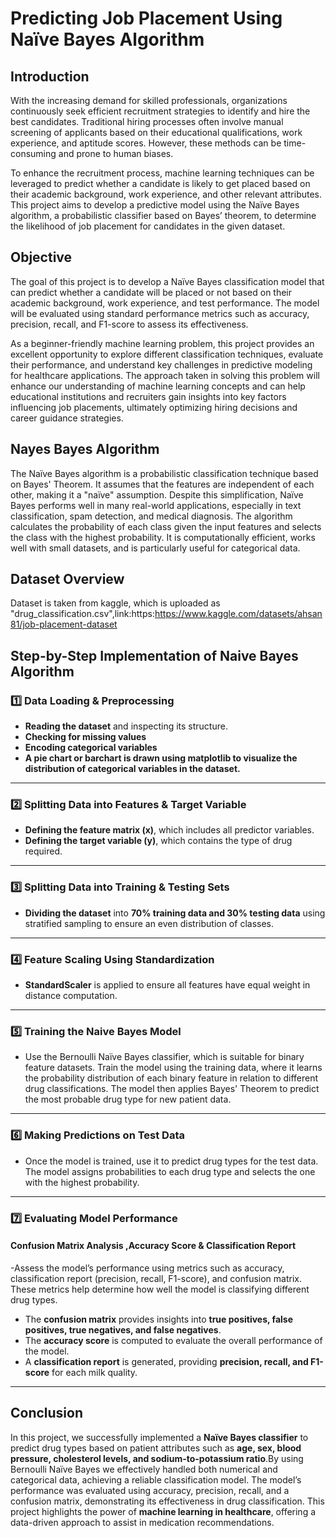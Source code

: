 # Predicting Job Placement Using Naïve Bayes Algorithm
## Introduction
With the increasing demand for skilled professionals, organizations continuously seek efficient recruitment strategies to identify and hire the best candidates. Traditional hiring processes often involve manual screening of applicants based on their educational qualifications, work experience, and aptitude scores. However, these methods can be time-consuming and prone to human biases.

To enhance the recruitment process, machine learning techniques can be leveraged to predict whether a candidate is likely to get placed based on their academic background, work experience, and other relevant attributes. This project aims to develop a predictive model using the Naïve Bayes algorithm, a probabilistic classifier based on Bayes’ theorem, to determine the likelihood of job placement for candidates in the given dataset.

## Objective

The goal of this project is to develop a Naïve Bayes classification model that can predict whether a candidate will be placed or not based on their academic background, work experience, and test performance. The model will be evaluated using standard performance metrics such as accuracy, precision, recall, and F1-score to assess its effectiveness.

As a beginner-friendly machine learning problem, this project provides an excellent opportunity to explore different classification techniques, evaluate their performance, and understand key challenges in predictive modeling for healthcare applications. The approach taken in solving this problem will enhance our understanding of machine learning concepts and
can help educational institutions and recruiters gain insights into key factors influencing job placements, ultimately optimizing hiring decisions and career guidance strategies.


## Nayes Bayes Algorithm
The Naïve Bayes algorithm is a probabilistic classification technique based on Bayes' Theorem. It assumes that the features are independent of each other, making it a "naïve" assumption. Despite this simplification, Naïve Bayes performs well in many real-world applications, especially in text classification, spam detection, and medical diagnosis. The algorithm calculates the probability of each class given the input features and selects the class with the highest probability. It is computationally efficient, works well with small datasets, and is particularly useful for categorical data.
## Dataset Overview
Dataset is taken from kaggle, which is uploaded as "drug_classification.csv",link:https:https://www.kaggle.com/datasets/ahsan81/job-placement-dataset

##  **Step-by-Step Implementation of Naive Bayes Algorithm**

### **1️⃣ Data Loading & Preprocessing**  
- **Reading the dataset** and inspecting its structure.  
- **Checking for missing values**   
- **Encoding categorical variables**
- **A pie chart or barchart is drawn using matplotlib to visualize the distribution of categorical variables in the dataset.**

---

### **2️⃣ Splitting Data into Features & Target Variable**  
- **Defining the feature matrix (x)**, which includes all predictor variables.  
- **Defining the target variable (y)**, which contains the type of drug required.

---

### **3️⃣ Splitting Data into Training & Testing Sets**  
- **Dividing the dataset** into **70% training data and 30% testing data** using stratified sampling to ensure an even distribution of classes.  

---

### **4️⃣ Feature Scaling Using Standardization**    
- **StandardScaler** is applied to ensure all features have equal weight in distance computation.  

---

### **5️⃣ Training the Naive Bayes Model**  
- Use the Bernoulli Naïve Bayes classifier, which is suitable for binary feature datasets. Train the model using the training data, where it learns the probability distribution of each binary feature in relation to different drug classifications. The model then applies Bayes' Theorem to predict the most probable drug type for new patient data.
---

### **6️⃣ Making Predictions on Test Data**  
- Once the model is trained, use it to predict drug types for the test data. The model assigns probabilities to each drug type and selects the one with the highest probability.  

---

### **7️⃣ Evaluating Model Performance**  

#### **Confusion Matrix Analysis** ,**Accuracy Score & Classification Report**  
-Assess the model’s performance using metrics such as accuracy, classification report (precision, recall, F1-score), and confusion matrix. These metrics help determine how well the model is classifying different drug types.
- The **confusion matrix** provides insights into **true positives, false positives, true negatives, and false negatives**.  
- The **accuracy score** is computed to evaluate the overall performance of the model.  
- A **classification report** is generated, providing **precision, recall, and F1-score** for each milk quality.  

---

## **Conclusion**  
                                    
In this project, we successfully implemented a **Naïve Bayes classifier** to predict drug types based on patient attributes such as **age, sex, blood pressure, cholesterol levels, and sodium-to-potassium ratio**.By using Bernoulli Naïve Bayes we effectively handled both numerical and categorical data, achieving a reliable classification model. The model’s performance was evaluated using accuracy, precision, recall, and a confusion matrix, demonstrating its effectiveness in drug classification. This project highlights the power of **machine learning in healthcare**, offering a data-driven approach to assist in medication recommendations. 
